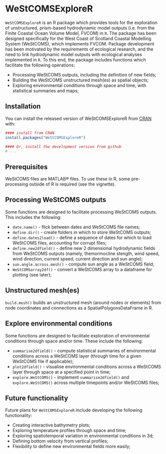 
<!-- README.md is generated from README.Rmd. Please edit that file -->

# WeStCOMSExploreR

<!-- badges: start -->

<!-- badges: end -->

`WeStCOMSExploreR` is an R package which provides tools for the
exploration of unstructured, prism-based hydrodynamic model outputs
(i.e. from the Finite Coastal Ocean Volume Model, FVCOM) in `R`. The
package has been designed specifically for the West Coast of Scotland
Coastal Modelling System (WeStCOMS), which implements FVCOM. Package
development has been motivated by the requirements of ecological
research, and the need to link hydrodynamic model outputs with
ecological analyses implemented in `R`. To this end, the package
includes functions which facilitate the following operations:

  - Processing WeStCOMS outputs, including the definition of new fields;
  - Building the WeStCOMS unstructured mesh(es) as spatial objects;
  - Exploring environmental conditions through space and time, with
    statistical summaries and maps;

## Installation

You can install the released version of WeStCOMSExploreR from
[CRAN](https://CRAN.R-project.org) with:

``` r
#### install from CRAN
install.packages("WeStCOMSExploreR")
```

``` r
#### Or, install the development version from github
# ... 
```

## Prerequisites

WeStCOMS files are MATLAB® files. To use these in R, some pre-processing
outside of R is required (see the vignette).

## Processing WeStCOMS outputs

Some functions are designed to facilitate processing WeStCOMS outputs.
This includes the following:

  - `date.name()` - flick between dates and WeStCOMS file names;
  - `define.dir()` - create folders in which to store WeStCOMS outputs;
  - `define.dates2load()` - define a sequence of dates for which to load
    WeStCOMS files, accounting for corrupt files;
  - `define.new2dfield()` - define new 2 dimensional hydrodynamic fields
    from WeStCOMS outputs (namely, themormocline stength, wind speed,
    wind direction, current speed, current direction and sun angle);
  - `sun.angle.across.mesh()` - compute sun angle as a WeStCOMS field;
  - `WeStCOMSarray2df()` - convert a WeStCOMS array to a dataframe for
    plotting (see later);

## Unstructured mesh(es)

`build.mesh()` builds an unstructured mesh (around nodes or elements)
from node coordinates and connections as a SpatialPolygonsDataFrame in
R.

## Explore environmental conditions

Some functions are designed to facilitate exploration of environmental
conditions through space and/or time. These include the following:

  - `summarise2dfield()` - compute statistical summaries of
    environmental conditions across a WeStCOMS layer (through time for a
    given WeStCOMS file if applicable);
  - `plot2dfield()` - visualise environmental conditions across a
    WeStCOMS layer through space at a specified point in time;
  - `explore.WeStCOMS()` - implement `summarise2dfield()` and
    `explore.WeStCOMS()` across multiple timepoints and/or WeStCOMS
    files;

## Future functionality

Future plans for `WeStCOMSExploreR` include developing the following
functionality:

  - Creating interactive bathymetry plots;
  - Exploring temperature profiles through space and time;
  - Exploring spatiotemporal variation in environmental conditions in
    3d;
  - Defining bottom velocity from vertical profiles;
  - Flexibility to define new environmental fields more easily;
